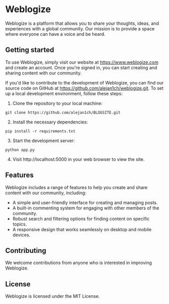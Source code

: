 # Weblogize

Weblogize is a platform that allows you to share your thoughts, ideas, and experiences with a global community. Our mission is to provide a space where everyone can have a voice and be heard.

## Getting started

To use Weblogize, simply visit our website at https://www.weblogize.com and create an account. Once you're signed in, you can start creating and sharing content with our community.

If you'd like to contribute to the development of Weblogize, you can find our source code on GitHub at https://github.com/alejan1ch/weblogize.git. To set up a local development environment, follow these steps:

1. Clone the repository to your local machine:
```
git clone https://github.com/alejan1ch/BLOGSITE.git
```

2. Install the necessary dependencies:
```
pip install -r requirements.txt
```

3. Start the development server:
```
python app.py
```



4. Visit http://localhost:5000 in your web browser to view the site.

## Features

Weblogize includes a range of features to help you create and share content with our community, including:

- A simple and user-friendly interface for creating and managing posts.
- A built-in commenting system for engaging with other members of the community.
- Robust search and filtering options for finding content on specific topics.
- A responsive design that works seamlessly on desktop and mobile devices.

## Contributing

We welcome contributions from anyone who is interested in improving Weblogize. 

## License

Weblogize is licensed under the MIT License.

